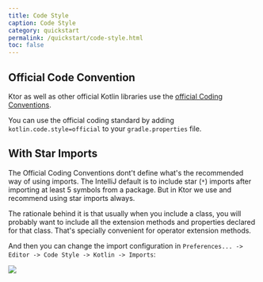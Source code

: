 ```yaml
---
title: Code Style
caption: Code Style
category: quickstart
permalink: /quickstart/code-style.html
toc: false
---
```


## Official Code Convention

Ktor as well as other official Kotlin libraries use the [official Coding Conventions](https://kotlinlang.org/docs/reference/coding-conventions.html).

You can use the official coding standard by adding `kotlin.code.style=official` to your `gradle.properties` file.

## With Star Imports

The Official Coding Conventions dont't define what's the recommended way of using imports.
The IntelliJ default is to include star (`*`) imports after importing at least 5 symbols from a package. But in Ktor we use and recommend using star imports always.

The rationale behind it is that usually when you include a class, you will probably want to include all the extension methods and properties declared for that class.
That's specially convenient for operator extension methods.

And then you can change the import configuration in `Preferences... -> Editor -> Code Style -> Kotlin -> Imports`:

![](/quickstart/code-style/code-style-imports.png)
